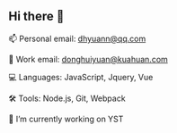 ## Hi there 👋

<!--
**dhyuann/dhyuann** is a ✨ _special_ ✨ repository because its `README.md` (this file) appears on your GitHub profile.

Here are some ideas to get you started:

- 🔭 I’m currently working on ...
- 🌱 I’m currently learning ...
- 👯 I’m looking to collaborate on ...
- 🤔 I’m looking for help with ...
- 💬 Ask me about ...
- 📫 How to reach me: ...
- 😄 Pronouns: ...
- ⚡ Fun fact: ...
-->
📫 Personal email: dhyuann@qq.com

📮 Work email: donghuiyuan@kuahuan.com

💻 Languages: JavaScript, Jquery, Vue  

🛠️ Tools: Node.js, Git, Webpack

🔭 I’m currently working on YST

